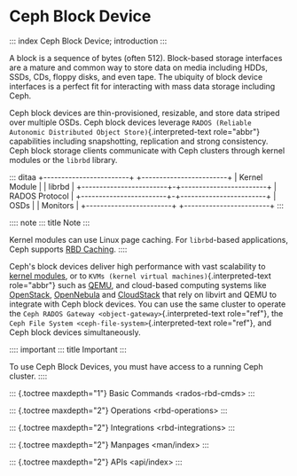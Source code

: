# Ceph Block Device

::: index
Ceph Block Device; introduction
:::

A block is a sequence of bytes (often 512). Block-based storage
interfaces are a mature and common way to store data on media including
HDDs, SSDs, CDs, floppy disks, and even tape. The ubiquity of block
device interfaces is a perfect fit for interacting with mass data
storage including Ceph.

Ceph block devices are thin-provisioned, resizable, and store data
striped over multiple OSDs. Ceph block devices leverage
`RADOS (Reliable Autonomic Distributed Object Store)`{.interpreted-text
role="abbr"} capabilities including snapshotting, replication and strong
consistency. Ceph block storage clients communicate with Ceph clusters
through kernel modules or the `librbd` library.

::: ditaa
+\-\-\-\-\-\-\-\-\-\-\-\-\-\-\-\-\-\-\-\-\-\-\--+
+\-\-\-\-\-\-\-\-\-\-\-\-\-\-\-\-\-\-\-\-\-\-\--+ \| Kernel Module \| \|
librbd \|
+\-\-\-\-\-\-\-\-\-\-\-\-\-\-\-\-\-\-\-\-\-\-\--+-+\-\-\-\-\-\-\-\-\-\-\-\-\-\-\-\-\-\-\-\-\-\-\--+
\| RADOS Protocol \|
+\-\-\-\-\-\-\-\-\-\-\-\-\-\-\-\-\-\-\-\-\-\-\--+-+\-\-\-\-\-\-\-\-\-\-\-\-\-\-\-\-\-\-\-\-\-\-\--+
\| OSDs \| \| Monitors \|
+\-\-\-\-\-\-\-\-\-\-\-\-\-\-\-\-\-\-\-\-\-\-\--+
+\-\-\-\-\-\-\-\-\-\-\-\-\-\-\-\-\-\-\-\-\-\-\--+
:::

:::: note
::: title
Note
:::

Kernel modules can use Linux page caching. For `librbd`-based
applications, Ceph supports [RBD Caching](./rbd-config-ref/).
::::

Ceph\'s block devices deliver high performance with vast scalability to
[kernel modules](./rbd-ko/), or to
`KVMs (kernel virtual machines)`{.interpreted-text role="abbr"} such as
[QEMU](./qemu-rbd/), and cloud-based computing systems like
[OpenStack](./rbd-openstack),
[OpenNebula](https://docs.opennebula.io/stable/open_cluster_deployment/storage_setup/ceph_ds.html)
and [CloudStack](./rbd-cloudstack) that rely on libvirt and QEMU to
integrate with Ceph block devices. You can use the same cluster to
operate the `Ceph RADOS Gateway <object-gateway>`{.interpreted-text
role="ref"}, the `Ceph File System <ceph-file-system>`{.interpreted-text
role="ref"}, and Ceph block devices simultaneously.

:::: important
::: title
Important
:::

To use Ceph Block Devices, you must have access to a running Ceph
cluster.
::::

::: {.toctree maxdepth="1"}
Basic Commands \<rados-rbd-cmds\>
:::

::: {.toctree maxdepth="2"}
Operations \<rbd-operations\>
:::

::: {.toctree maxdepth="2"}
Integrations \<rbd-integrations\>
:::

::: {.toctree maxdepth="2"}
Manpages \<man/index\>
:::

::: {.toctree maxdepth="2"}
APIs \<api/index\>
:::
